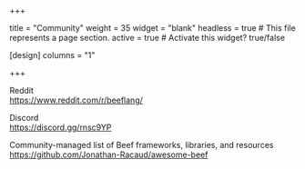 +++

title = "Community"
weight = 35
widget = "blank"
headless = true  # This file represents a page section.
active = true  # Activate this widget? true/false

[design]
columns = "1"

+++

Reddit<br>
https://www.reddit.com/r/beeflang/

Discord<br>
https://discord.gg/rnsc9YP

Community-managed list of Beef frameworks, libraries, and resources<br>
https://github.com/Jonathan-Racaud/awesome-beef